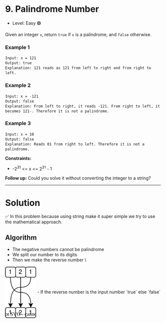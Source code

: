 # 9. Palindrome Number

- Level: Easy 🟢

Given an integer `x`, return `true` if `x` is a
palindrome, and `false` otherwise.

### Example 1
```
Input: x = 121
Output: true
Explanation: 121 reads as 121 from left to right and from right to left.
```

### Example 2
```
Input: x = -121
Output: false
Explanation: From left to right, it reads -121. From right to left, it becomes 121-. Therefore it is not a palindrome.
```

### Example 3
```
Input: x = 10
Output: false
Explanation: Reads 01 from right to left. Therefore it is not a palindrome.
```

**Constraints:**
- -2<sup>31</sup> <= x <= 2<sup>31</sup> - 1


**Follow up:** Could you solve it without converting the integer to a string?

---------------------------
# Solution

✅ In this problem because using string make it super simple we try to use the mathematical approach.

## Algorithm

- The negative numbers cannot be palindrome
- We split our number to its digits
- Then we make the reverse number \
<img alt="Swap the digits" src="image1.svg" align="center" width="100px"/>
- If the reverse number is the input number `true` else `false`
  

